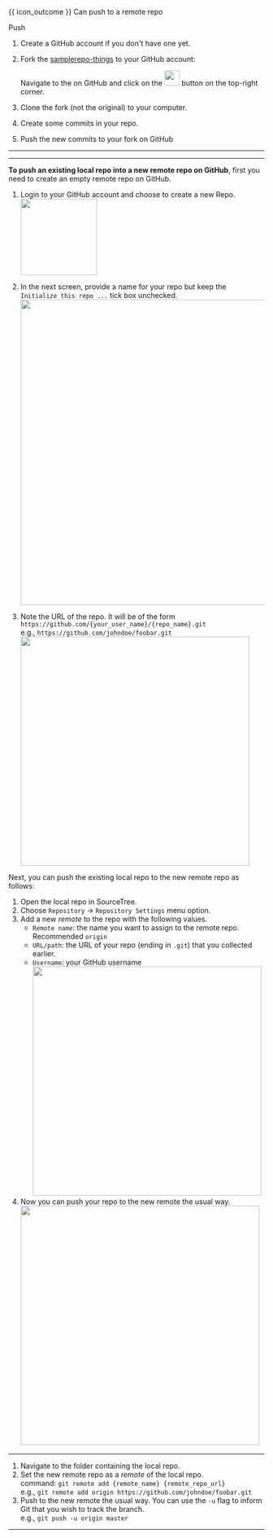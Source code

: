 <span id="prereqs"><panel src="../pull/unit-inElsewhere-asFlat.md" boilerplate header="{{ icon_prereq }} %%Tools → Git & GitHub → Pull%%" /></span>

<span id="outcomes">{{ icon_outcome }} Can push to a remote repo</span>

<span id="title">Push</span>

<div id="body">

1. Create a GitHub account if you don't have one yet.
1. Fork the [samplerepo-things](https://github.com/se-edu/samplerepo-things) to your GitHub account:

   <panel type="seamless" header="%%How to fork a repo?%%">
    
    Navigate to the  on GitHub and click on the <img src="{{baseUrl}}/gitAndGithub/push/images/fork.png" height="30" /> button on the top-right corner.
    
   </panel><p/>

2. Clone the fork (not the original) to your computer.
3. Create some commits in your repo.
4. Push the new commits to your fork on GitHub

<tabs>
  <tab header="SourceTree">
    <include src="./sourcetree.md" />
  <hr></tab>
  <tab header="CLI">
    <include src="./cli.md" />
  <hr></tab>
</tabs>

**To push an existing local repo into a new remote repo on GitHub**, first you need to create an empty remote repo on GitHub.

1. Login to your GitHub account and choose to create a new Repo. <br>
   <img src="{{baseUrl}}/gitAndGithub/push/images/createNewRemoteRepo.png" width="150" />

1. In the next screen, provide a name for your repo but keep the `Initialize this repo ...` tick box unchecked.<br>
   <img src="{{baseUrl}}/gitAndGithub/push/images/fillNewRepoInfo.png" width="600" />

1. Note the URL of the repo. It will be of the form `https://github.com/{your_user_name}/{repo_name}.git`<br>
   e.g., `https://github.com/johndoe/foobar.git`<br>
   <img src="{{baseUrl}}/gitAndGithub/push/images/newRepoUrl.png" width="450" />

Next, you can push the existing local repo to the new remote repo as follows:

<tabs>
  <tab header="SourceTree">

1. Open the local repo in SourceTree.
1. Choose `Repository` → `Repository Settings` menu option.
1. Add a new _remote_ to the repo with the following values.
   * `Remote name`: the name you want to assign to the remote repo. Recommended `origin`
   * `URL/path`: the URL of your repo (ending in `.git`) that you collected earlier.
   * `Username`: your GitHub username<br>
     <img src="{{baseUrl}}/gitAndGithub/push/images/fillRemoteInfoForSourceTree.png" width="450" />
1. Now you can push your repo to the new remote the usual way.<br>
   <img src="{{baseUrl}}/gitAndGithub/push/images/pushToRemote.png" width="470" />

  <hr></tab>
  <tab header="CLI">

1. Navigate to the folder containing the local repo.
1. Set the new remote repo as a _remote_ of the local repo.<br>
   command: `git remote add {remote_name} {remote_repo_url}`<br>
   e.g., `git remote add origin https://github.com/johndoe/foobar.git`
1. Push to the new remote the usual way. You can use the `-u` flag to inform Git that you wish to <tooltip content="i.e., remember which branch in the remote repo corresponds to which branch in the local repo">track</tooltip> the branch.<br>
   e.g., `git push -u origin master`

  <hr></tab>
</tabs>

</div>

<div id="extras">
</div>